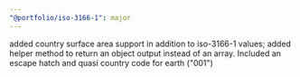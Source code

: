 ```yaml
---
"@portfolio/iso-3166-1": major
---
```


added country surface area support in addition to iso-3166-1 values; added helper method to return an object output instead of an array. Included an escape hatch and quasi country code for earth ("001")
